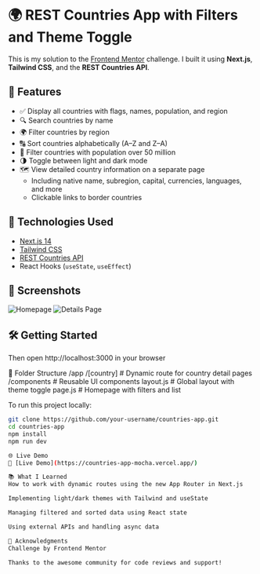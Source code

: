 # 🌍 REST Countries App with Filters and Theme Toggle

This is my solution to the [Frontend Mentor](https://www.frontendmentor.io/challenges/rest-countries-api-with-color-theme-switcher-REST-Countries-API) challenge. I built it using **Next.js**, **Tailwind CSS**, and the **REST Countries API**.

## 🔧 Features

- ✅ Display all countries with flags, names, population, and region
- 🔍 Search countries by name
- 🌍 Filter countries by region
- 🔠 Sort countries alphabetically (A–Z and Z–A)
- 👥 Filter countries with population over 50 million
- 🌗 Toggle between light and dark mode
- 🗺️ View detailed country information on a separate page
  - Including native name, subregion, capital, currencies, languages, and more
  - Clickable links to border countries

## 🚀 Technologies Used

- [Next.js 14](https://nextjs.org/)
- [Tailwind CSS](https://tailwindcss.com/)
- [REST Countries API](https://restcountries.com/)
- React Hooks (`useState`, `useEffect`)

## 📸 Screenshots

![Homepage](./public/screenshot-home.jpg)
![Details Page](./public/screenshot-detail.jpg)

## 🛠️ Getting Started
Then open http://localhost:3000 in your browser

📁 Folder Structure
/app
  /[country]       # Dynamic route for country detail pages
  /components      # Reusable UI components
  layout.js        # Global layout with theme toggle
  page.js          # Homepage with filters and list

To run this project locally:

```bash
git clone https://github.com/your-username/countries-app.git
cd countries-app
npm install
npm run dev

🌐 Live Demo
🔗 [Live Demo](https://countries-app-mocha.vercel.app/)

📚 What I Learned
How to work with dynamic routes using the new App Router in Next.js

Implementing light/dark themes with Tailwind and useState

Managing filtered and sorted data using React state

Using external APIs and handling async data

🙌 Acknowledgments
Challenge by Frontend Mentor

Thanks to the awesome community for code reviews and support!



